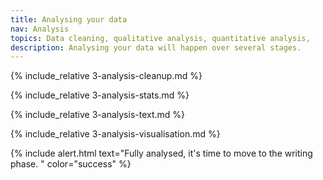 ```yaml
---
title: Analysing your data
nav: Analysis
topics: Data cleaning, qualitative analysis, quantitative analysis, 
description: Analysing your data will happen over several stages.
---
```


{% include_relative 3-analysis-cleanup.md %}

{% include_relative 3-analysis-stats.md %}

{% include_relative 3-analysis-text.md %}

{% include_relative 3-analysis-visualisation.md %}

{% include alert.html text="Fully analysed, it's time to move to the writing phase. " color="success" %}